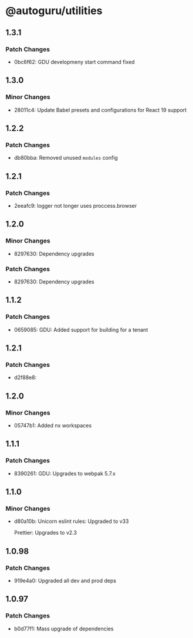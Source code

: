 # @autoguru/utilities

## 1.3.1

### Patch Changes

- 0bc6f62: GDU developmeny start command fixed

## 1.3.0

### Minor Changes

- 28011c4: Update Babel presets and configurations for React 19 support

## 1.2.2

### Patch Changes

- db80bba: Removed unused `modules` config

## 1.2.1

### Patch Changes

- 2eeafc9: logger not longer uses proccess.browser

## 1.2.0

### Minor Changes

- 8297630: Dependency upgrades

### Patch Changes

- 8297630: Dependency upgrades

## 1.1.2

### Patch Changes

- 0659085: GDU: Added support for building for a tenant

## 1.2.1

### Patch Changes

- d2f88e8:

## 1.2.0

### Minor Changes

- 05747b1: Added nx workspaces

## 1.1.1

### Patch Changes

- 8390261: GDU: Upgrades to webpak 5.7.x

## 1.1.0

### Minor Changes

- d80a10b: Unicorn eslint rules: Upgraded to v33

    Prettier: Upgrades to v2.3

## 1.0.98

### Patch Changes

- 919e4a0: Upgraded all dev and prod deps

## 1.0.97

### Patch Changes

- b0d77f1: Mass upgrade of dependencies
